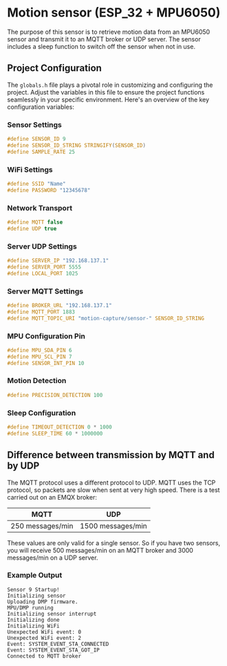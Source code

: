 # Motion sensor (ESP_32 + MPU6050)

The purpose of this sensor is to retrieve motion data from an MPU6050 sensor and transmit it to an MQTT broker or UDP server. The sensor includes a sleep function to switch off the sensor when not in use.


## Project Configuration

The `globals.h` file plays a pivotal role in customizing and configuring the project. Adjust the variables in this file to ensure the project functions seamlessly in your specific environment. Here's an overview of the key configuration variables:

### Sensor Settings

```c
#define SENSOR_ID 9
#define SENSOR_ID_STRING STRINGIFY(SENSOR_ID)
#define SAMPLE_RATE 25
```


### WiFi Settings

```c
#define SSID "Name"       
#define PASSWORD "12345678" 
```


### Network Transport

```c
#define MQTT false
#define UDP true
```


### Server UDP Settings

```c
#define SERVER_IP "192.168.137.1"
#define SERVER_PORT 5555
#define LOCAL_PORT 1025
```


### Server MQTT Settings

```c
#define BROKER_URL "192.168.137.1"
#define MQTT_PORT 1883
#define MQTT_TOPIC_URI "motion-capture/sensor-" SENSOR_ID_STRING
```


### MPU Configuration Pin

```c
#define MPU_SDA_PIN 6
#define MPU_SCL_PIN 7
#define SENSOR_INT_PIN 10
```


### Motion Detection

```c
#define PRECISION_DETECTION 100
```


### Sleep Configuration

```c
#define TIMEOUT_DETECTION 0 * 1000
#define SLEEP_TIME 60 * 1000000
```

## Difference between transmission by MQTT and by UDP

The MQTT protocol uses a different protocol to UDP. MQTT uses the TCP protocol, so packets are slow when sent at very high speed. There is a test carried out on an EMQX broker:

| MQTT             | UDP               |
|:-:|:-:|
| 250 messages/min | 1500 messages/min |

These values are only valid for a single sensor. So if you have two sensors, you will receive 500 messages/min on an MQTT broker and 3000 messages/min on a UDP server.


### Example Output

```
Sensor 9 Startup!
Initializing sensor
Uploading DMP firmware.
MPU/DMP running
Initializing sensor interrupt
Initializing done
Initializing WiFi
Unexpected WiFi event: 0
Unexpected WiFi event: 2
Event: SYSTEM_EVENT_STA_CONNECTED
Event: SYSTEM_EVENT_STA_GOT_IP
Connected to MQTT broker
```


